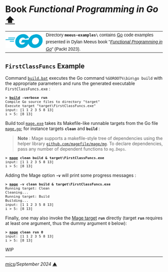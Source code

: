 # <span id="top">Book <i>Functional Programming in Go</i></span> <span style="size:30%;"><a href="../README.md">⬆</a></span>

<table style="font-family:Helvetica,Arial;line-height:1.6;">
  <tr>
  <td style="border:0;padding:0 10px 0 0;min-width:120px;"><a href="https://golang.org/" rel="external"><img style="border:0;" src="../docs/images/go-logo-blue.svg" width="120" alt="Go project"/></a></td>
  <td style="border:0;padding:0;vertical-align:text-top;">Directory <strong><code>meeus-examples\</code></strong> contains <a href="https://golang.org/" rel="external" alt="Go">Go</a> code examples presented in Dylan Meeus book "<a href="https://www.packtpub.com/product/functional-programming-in-go/9781801811163"><i>Functional Programming in Go</i></a>" (Packt 2023).
  </td>
  </tr>
</table>

## <span id="FirstClassFuncs">`FirstClassFuncs` Example</span>

Command [`build.bat`](./FirstClassFuncs/build.bat) executes the Go command `%GOROOT%\bin\go build` with the appropriate parameters and runs the generated executable `FirstClassFuncs.exe` :

<pre style="font-size:80%;">
<b>&gt; <a href="./FirstClassFuncs/build.bat">build</a> -verbose run</b>
Compile Go source files to directory "target"
Execute target "target\FirstClassFuncs.exe"
input: [1 1 2 3 5 8 13]
i > 5: [8 13]
</pre>

Build tool [`mage.exe`][mage_cli] takes its Makefile-like runnable targets from the Go file [`mage.go`](./FirstClassFuncs/mage.go); for instance targets **`clean`** and **`build`** :

> **Note** : Mage supports a makefile-style tree of dependencies using the helper library [`github.com/magefile/mage/mg`](https://magefile.org/dependencies/). To declare dependencies, pass any number of dependent functions to `mg.Deps`.

<pre style="font-size:80%;">
<b>&gt; <a href="https://magefile.org/magefiles/">mage</a> clean build &amp; target\FirstClassFuncs.exe</b>
input: [1 1 2 3 5 8 13]
i > 5: [8 13]
</pre>

Adding the Mage option **`-v`** will print some progress messages :

<pre style="font-size:80%;">
<b>&gt; <a href="https://magefile.org/magefiles/">mage</a> -v clean build & target\FirstClassFuncs.exe</b>
Running target: Clean
Cleaning...
Running target: Build
Building...
input: [1 1 2 3 5 8 13]
i > 5: [8 13]
</pre>

Finally, one may also invoke the [Mage target][mage_targets] **`run`** directly (target **`run`** requires at least one argument, thus the dummy argument `0` below):

<pre style="font-size:80%;">
<b>&gt; <a href="https://magefile.org/magefiles/">mage</a> clean run 0</b>
input: [1 1 2 3 5 8 13]
i > 5: [8 13]
</pre>

*WIP*

***

*[mics](https://lampwww.epfl.ch/~michelou/)/September 2024* [**&#9650;**](#top)
<span id="bottom">&nbsp;</span>

<!-- link refs -->

[mage_cli]: https://magefile.org/
[mage_targets]: https://magefile.org/targets/
[windows_batch_file]: https://en.wikibooks.org/wiki/Windows_Batch_Scripting
